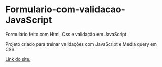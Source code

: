 # Formulario-com-validacao-JavaScript
Formulário feito com Html, Css e validação em JavaScript

Projeto criado para treinar validações com JavaScript e Media query em CSS.

[Link do site.](https://github.com/estevaosilva7/Calculadora-IMC-JavaScript/edit/main/README.md)
